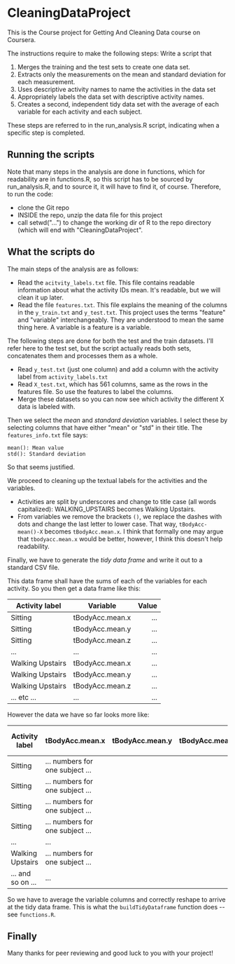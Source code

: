 CleaningDataProject
===================

This is the Course project for Getting And Cleaning Data course on Coursera.

The instructions require to make the following steps: Write a script that

1. Merges the training and the test sets to create one data set.
2. Extracts only the measurements on the mean and standard deviation for each measurement.
3. Uses descriptive activity names to name the activities in the data set
4. Appropriately labels the data set with descriptive activity names. 
5. Creates a second, independent tidy data set with the average of each variable for each activity and each subject. 

These steps are referred to in the run_analysis.R script, indicating when a specific step is completed.

## Running the scripts

Note that many steps in the analysis are done in functions, which for readability are in functions.R, so this script
has to be sourced by run_analysis.R, and to source it, it will have to find it, of course. Therefore, to run the code:

- clone the Git repo
- INSIDE the repo, unzip the data file for this project
- call setwd("...") to change the working dir of R to the repo directory (which will end with "CleaningDataProject".

## What the scripts do

The main steps of the analysis are as follows:

- Read the `acitvity_labels.txt` file. This file contains readable information about what the activity IDs mean. It's readable, but we will clean it up later.
- Read the file `features.txt`. This file explains the meaning of the columns in the `y_train.txt` and `y_test.txt`. This project uses the terms "feature" and "variable" interchangeably. They are understood to mean the same thing here. A variable is a feature is a variable.

The following steps are done for both the test and the train datasets. I'll refer here to the test set, but the script actually reads both sets, concatenates them and processes them as a whole.

- Read `y_test.txt` (just one column) and add a column with the activity label from `activity_labels.txt`
- Read `X_test.txt`, which has 561 columns, same as the rows in the features file. So use the features to label the columns.
- Merge these datasets so you can now see which activity the different X data is labeled with.

Then we select the *mean* and *standard deviation* variables. I select these by selecting columns that have either "mean" or "std" in their title. The `features_info.txt` file says:

    mean(): Mean value
    std(): Standard deviation

So that seems justified.

We proceed to cleaning up the textual labels for the activities and the variables.

- Activities are split by underscores and change to title case (all words capitalized): WALKING_UPSTAIRS becomes Walking Upstairs.
- From variables we remove the brackets `()`, we replace the dashes with dots and change the last letter to lower case. That way, `tBodyAcc-mean()-X` becomes `tBodyAcc.mean.x`. I think that formally one may argue that `tbodyacc.mean.x` would be better, however, I think this doesn't help readability.

Finally, we have to generate the *tidy data frame* and write it out to a standard CSV file.

This data frame shall have the sums of each of the variables for each activity. So you then get  a data frame like this:

| Activity label | Variable | Value  |
| ------ | ------ | -----: |
|  Sitting  |  tBodyAcc.mean.x  |   ...  |
|  Sitting  |  tBodyAcc.mean.y  |   ...  |
|  Sitting  |  tBodyAcc.mean.z  |   ...  |
| ...  |  ...  |   ...  |
|  Walking Upstairs  |  tBodyAcc.mean.x  |   ...  |
|  Walking Upstairs  |  tBodyAcc.mean.y  |   ...  |
|  Walking Upstairs  |  tBodyAcc.mean.z  |   ...  |
| ... etc ...  |  ...  |   ...  |

However the data we have so far looks more like:

| Activity label | tBodyAcc.mean.x  | tBodyAcc.mean.y  | tBodyAcc.mean.z  | ... more varables ... |
| ------ | ------ | ------ | ------ | -----: |
| Sitting | ... numbers for one subject ... |    |    |   |
| Sitting | ... numbers for one subject ... |    |    |   |
| Sitting | ... numbers for one subject ... |    |    |   |
| Sitting | ... numbers for one subject ... |    |    |   |
| ...  | ...  |    |    |   |
| Walking Upstairs | ... numbers for one subject ... |    |    |   |
| ... and so on ...  | ...  |    |    |   |

So we have to average the variable columns and correctly reshape to arrive at the tidy data frame. This is what the `buildTidyDataframe` function does -- see `functions.R`.

## Finally

Many thanks for peer reviewing and good luck to you with your project!
